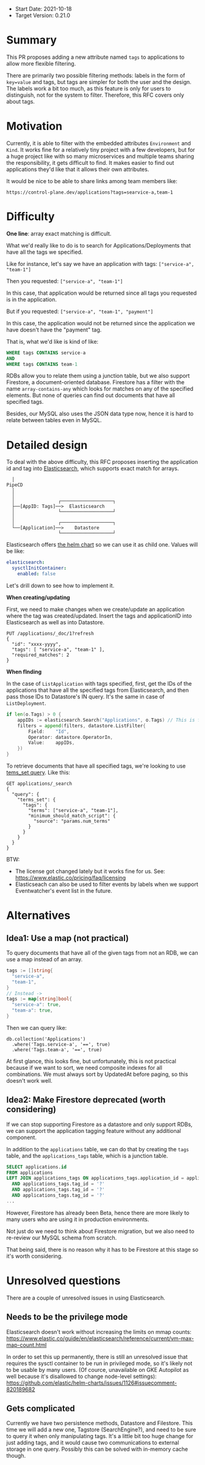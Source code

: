 - Start Date: 2021-10-18
- Target Version: 0.21.0

# Summary
This PR proposes adding a new attribute named `tags` to applications to allow more flexible filtering.

There are primarily two possible filtering methods: labels in the form of `key=value` and tags, but tags are simpler for both the user and the design.
The labels work a bit too much, as this feature is only for users to distinguish, not for the system to filter.
Therefore, this RFC covers only about tags.

# Motivation
Currently, it is able to filter with the embedded attributes `Environment` and `Kind`.
It works fine for a relatively tiny project with a few developers, but for a huge project like with so many microservices and multiple teams sharing the responsibility, it gets difficult to find.
It makes easier to find out applications they'd like that it allows their own attributes.

It would be nice to be able to share links among team members like:

```
https://control-plane.dev/applications?tags=searvice-a,team-1
```

# Difficulty
**One line**: array exact matching is difficult.

What we'd really like to do is to search for Applications/Deployments that have all the tags we specified.

Like for instance, let's say we have an application with tags: `["service-a", "team-1"]`

Then you requested: `["service-a", "team-1"]`

In this case, that application would be returned since all tags you requested is in the application.

But if you requested: `["service-a", "team-1", "payment"]`

In this case, the application would not be returned since the application we have doesn't have the "payment" tag.

That is, what we'd like is kind of like:

```sql
WHERE tags CONTAINS service-a
AND
WHERE tags CONTAINS team-1
```

RDBs allow you to relate them using a junction table, but we also support Firestore, a document-oriented database.
Firestore has a filter with the name `array-contains-any` which looks for matches on any of the specified elements.
But none of queries can find out documents that have all specified tags.

Besides, our MySQL also uses the JSON data type now, hence it is hard to relate between tables even in MySQL.

# Detailed design
To deal with the above difficulty, this RFC proposes inserting the application id and tag into [Elasticsearch](https://www.elastic.co/elasticsearch), which supports exact match for arrays.

```
  │
PipeCD
  │
  │
  │                ┌───────────────────┐
  ├──[AppID: Tags]──>  Elasticsearch
  │                └───────────────────┘
  │
  │                ┌───────────────────┐
  └──[Application]──>    Datastore
                   └───────────────────┘
```

Elasticsearch offers [the helm chart](https://github.com/elastic/helm-charts) so we can use it as child one. Values will be like:

```yaml
elasticsearch:
  sysctlInitContainer:
    enabled: false
```

Let's drill down to see how to implement it.

**When creating/updating**

First, we need to make changes when we create/update an application where the tag was created/updated.
Insert the tags and applicationID into Elasticsearch as well as into Datastore.

```
PUT /applications/_doc/1?refresh
{
  "id": "xxxx-yyyy",
  "tags": [ "service-a", "team-1" ],
  "required_matches": 2
}
```

**When fInding**

In the case of `ListApplication` with tags specified, first, get the IDs of the applications that have all the specified tags from Elasticsearch, and then pass those IDs to Datastore's IN query.
It's the same in case of `ListDeployment`.

```go
if len(o.Tags) > 0 {
	appIDs := elasticsearch.Search("Applications", o.Tags) // This is fuzzy code
	filters = append(filters, datastore.ListFilter{
		Field:    "Id",
		Operator: datastore.OperatorIn,
		Value:    appIDs,
	})
}
```

To retrieve documents that have all specified tags, we're looking to use [tems_set query](https://www.elastic.co/guide/en/elasticsearch/reference/current/query-dsl-terms-set-query.html).
Like this:

```
GET applications/_search
{
  "query": {
    "terms_set": {
      "tags": {
        "terms": ["service-a", "team-1"],
        "minimum_should_match_script": {
          "source": "params.num_terms"
        }
      }
    }
  }
}
```


BTW:
- The license got changed lately but it works fine for us. See: https://www.elastic.co/pricing/faq/licensing
- Elasticseach can also be used to filter events by labels when we support Eventwatcher's event list in the future.

# Alternatives

## Idea1: Use a map (not practical)
To query documents that have all of the given tags from not an RDB, we can use a map instead of an array.

```go
tags := []string{
  "service-a",
  "team-1",
}
// Instead ->
tags := map[string]bool{
  "service-a": true,
  "team-a": true,
}
```

Then we can query like:

```
db.collection('Applications')
  .where('Tags.service-a', '==', true)
  .where('Tags.team-a', '==', true)
```

At first glance, this looks fine, but unfortunately, this is not practical because if we want to sort, we need composite indexes for all combinations.
We must always sort by UpdatedAt before paging, so this doesn't work well.

## Idea2: Make Firestore deprecated (worth considering)
If we can stop supporting Firestore as a datastore and only support RDBs, we can support the application tagging feature without any additional component.

In addition to the `applications` table, we can do that by creating the `tags` table, and the `applications_tags` table, which is a junction table.

```sql
SELECT applications.id
FROM applications
LEFT JOIN applications_tags ON applications_tags.application_id = applications.id
  AND applications_tags.tag_id = '?'
  AND applications_tags.tag_id = '?'
  AND applications_tags.tag_id = '?'
...
```
However, Firestore has already been Beta, hence there are more likely to many users who are using it in production environments.

Not just do we need to think about Firestore migration, but we also need to re-review our MySQL schema from scratch.

That being said, there is no reason why it has to be Firestore at this stage so it's worth considering.

# Unresolved questions
There are a couple of unresolved issues in using Elasticsearch.

## Needs to be the privilege mode
Elasticsearch doesn't work without increasing the limits on mmap counts: https://www.elastic.co/guide/en/elasticsearch/reference/current/vm-max-map-count.html

In order to set this up permanently, there is still an unresolved issue that requires the sysctl container to be run in privileged mode, so it's likely not to be usable by many users.
(Of cource, unavailable on GKE Autopilot as well because it's disallowed to change node-level settings): https://github.com/elastic/helm-charts/issues/1126#issuecomment-820189682

## Gets complicated
Currently we have two persistence methods, Datastore and Filestore.
This time we will add a new one, Tagstore (SearchEngine?), and need to be sure to query it when only manipulating tags.
It's a little bit too huge change for just adding tags, and it would cause two communications to external storage in one query. Possibly this can be solved with in-memory cache though.
